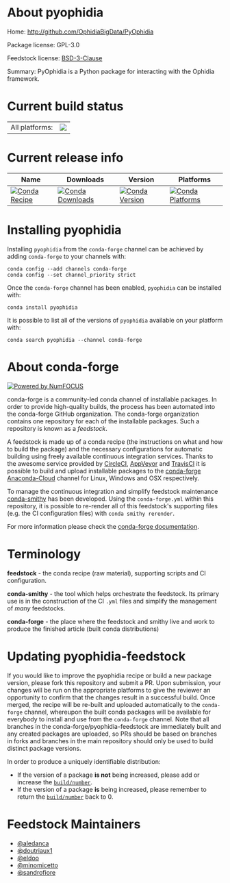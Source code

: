 About pyophidia
===============

Home: http://github.com/OphidiaBigData/PyOphidia

Package license: GPL-3.0

Feedstock license: [BSD-3-Clause](https://github.com/conda-forge/pyophidia-feedstock/blob/master/LICENSE.txt)

Summary: PyOphidia is a Python package for interacting with the Ophidia framework.

Current build status
====================


<table><tr><td>All platforms:</td>
    <td>
      <a href="https://dev.azure.com/conda-forge/feedstock-builds/_build/latest?definitionId=4110&branchName=master">
        <img src="https://dev.azure.com/conda-forge/feedstock-builds/_apis/build/status/pyophidia-feedstock?branchName=master">
      </a>
    </td>
  </tr>
</table>

Current release info
====================

| Name | Downloads | Version | Platforms |
| --- | --- | --- | --- |
| [![Conda Recipe](https://img.shields.io/badge/recipe-pyophidia-green.svg)](https://anaconda.org/conda-forge/pyophidia) | [![Conda Downloads](https://img.shields.io/conda/dn/conda-forge/pyophidia.svg)](https://anaconda.org/conda-forge/pyophidia) | [![Conda Version](https://img.shields.io/conda/vn/conda-forge/pyophidia.svg)](https://anaconda.org/conda-forge/pyophidia) | [![Conda Platforms](https://img.shields.io/conda/pn/conda-forge/pyophidia.svg)](https://anaconda.org/conda-forge/pyophidia) |

Installing pyophidia
====================

Installing `pyophidia` from the `conda-forge` channel can be achieved by adding `conda-forge` to your channels with:

```
conda config --add channels conda-forge
conda config --set channel_priority strict
```

Once the `conda-forge` channel has been enabled, `pyophidia` can be installed with:

```
conda install pyophidia
```

It is possible to list all of the versions of `pyophidia` available on your platform with:

```
conda search pyophidia --channel conda-forge
```


About conda-forge
=================

[![Powered by NumFOCUS](https://img.shields.io/badge/powered%20by-NumFOCUS-orange.svg?style=flat&colorA=E1523D&colorB=007D8A)](http://numfocus.org)

conda-forge is a community-led conda channel of installable packages.
In order to provide high-quality builds, the process has been automated into the
conda-forge GitHub organization. The conda-forge organization contains one repository
for each of the installable packages. Such a repository is known as a *feedstock*.

A feedstock is made up of a conda recipe (the instructions on what and how to build
the package) and the necessary configurations for automatic building using freely
available continuous integration services. Thanks to the awesome service provided by
[CircleCI](https://circleci.com/), [AppVeyor](https://www.appveyor.com/)
and [TravisCI](https://travis-ci.com/) it is possible to build and upload installable
packages to the [conda-forge](https://anaconda.org/conda-forge)
[Anaconda-Cloud](https://anaconda.org/) channel for Linux, Windows and OSX respectively.

To manage the continuous integration and simplify feedstock maintenance
[conda-smithy](https://github.com/conda-forge/conda-smithy) has been developed.
Using the ``conda-forge.yml`` within this repository, it is possible to re-render all of
this feedstock's supporting files (e.g. the CI configuration files) with ``conda smithy rerender``.

For more information please check the [conda-forge documentation](https://conda-forge.org/docs/).

Terminology
===========

**feedstock** - the conda recipe (raw material), supporting scripts and CI configuration.

**conda-smithy** - the tool which helps orchestrate the feedstock.
                   Its primary use is in the construction of the CI ``.yml`` files
                   and simplify the management of *many* feedstocks.

**conda-forge** - the place where the feedstock and smithy live and work to
                  produce the finished article (built conda distributions)


Updating pyophidia-feedstock
============================

If you would like to improve the pyophidia recipe or build a new
package version, please fork this repository and submit a PR. Upon submission,
your changes will be run on the appropriate platforms to give the reviewer an
opportunity to confirm that the changes result in a successful build. Once
merged, the recipe will be re-built and uploaded automatically to the
`conda-forge` channel, whereupon the built conda packages will be available for
everybody to install and use from the `conda-forge` channel.
Note that all branches in the conda-forge/pyophidia-feedstock are
immediately built and any created packages are uploaded, so PRs should be based
on branches in forks and branches in the main repository should only be used to
build distinct package versions.

In order to produce a uniquely identifiable distribution:
 * If the version of a package **is not** being increased, please add or increase
   the [``build/number``](https://docs.conda.io/projects/conda-build/en/latest/resources/define-metadata.html#build-number-and-string).
 * If the version of a package **is** being increased, please remember to return
   the [``build/number``](https://docs.conda.io/projects/conda-build/en/latest/resources/define-metadata.html#build-number-and-string)
   back to 0.

Feedstock Maintainers
=====================

* [@aledanca](https://github.com/aledanca/)
* [@doutriaux1](https://github.com/doutriaux1/)
* [@eldoo](https://github.com/eldoo/)
* [@minomicetto](https://github.com/minomicetto/)
* [@sandrofiore](https://github.com/sandrofiore/)

